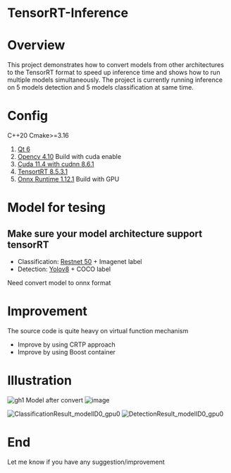 # TensorRT-Inference
# Overview
This project demonstrates how to convert models from other architectures to the TensorRT format to speed up inference time and shows how to run multiple models simultaneously.
The project is currently running inference on 5 models detection and 5 models classification at same time.
# Config
C++20
Cmake>=3.16
1. [Qt 6](https://www.qt.io/download-qt-installer-oss)
2. [Opencv 4.10](https://github.com/opencv/opencv/releases/tag/4.10.0)
   Build with cuda enable
4. [Cuda 11.4 with cudnn 8.6.1](https://developer.nvidia.com/cuda-11-4-0-download-archive)
5. [TensortRT 8.5.3.1](https://developer.nvidia.com/tensorrt-getting-started)
6. [Onnx Runtime 1.12.1](https://github.com/microsoft/onnxruntime/releases/tag/v1.12.1)
   Build with GPU
# Model for tesing
## Make sure your model architecture support tensorRT
+ Classification: [Restnet 50](https://github.com/onnx/models/tree/main/validated/vision/classification/resnet) + Imagenet label
+ Detection: [Yolov8](https://docs.ultralytics.com/models/yolov8/#supported-tasks-and-modes) + COCO label
  
Need convert model to onnx format
# Improvement
The source code is quite heavy on virtual function mechanism
+ Improve by using CRTP approach
+ Improve by using Boost container
# Illustration
![gh1](https://github.com/user-attachments/assets/3719a7d5-1c55-41d7-a2c8-acc3ac9213d4)
Model after convert
![image](https://github.com/user-attachments/assets/cc647ffe-84f4-4450-839d-401ef4548ed1)

![ClassificationResult_modelID0_gpu0](https://github.com/user-attachments/assets/2f6e3ae0-9916-42c5-9ce7-11396ed7093c)
![DetectionResult_modelID0_gpu0](https://github.com/user-attachments/assets/b21389bd-199f-478d-aee1-46b4dfbad27f)

# End
Let me know if you have any suggestion/improvement
